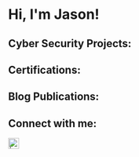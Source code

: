 <h1>Hi, I'm Jason! </h1>

<h2>Cyber Security Projects:</h2>

 
<h2>Certifications:</h2>

<h2>Blog Publications:</h2>







<h2>Connect with me:</h2>


[<img align="left" alt=" | LinkedIn" width="22px" src="https://cdn.jsdelivr.net/npm/simple-icons@v3/icons/linkedin.svg" />][linkedin]



[linkedin]: https://linkedin.com


